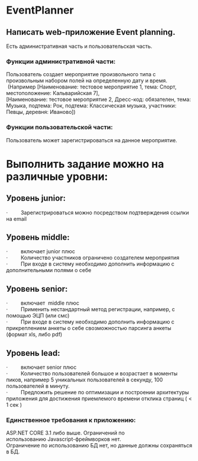 # EventPlanner
## Написать web-приложение Event planning.
Есть административная часть и пользовательская часть.  
### Функции административной части:  
Пользователь создает мероприятие произвольного типа с произвольным набором полей на определенную дату и время.  
 (Например [Наименование: тестовое мероприятие 1, тема: Спорт, местоположение: Кальварийская 7],   
[Наименование: тестовое мероприятие 2, Дресс-код: обязателен, тема: Музыка, подтема: Рок, подтема: Классическая музыка, участники: Певцы, деревня: Иваново])  
### Функции пользовательской части:  
Пользователь может зарегистрироваться на данное мероприятие.  
# Выполнить задание можно на различные уровни:  
## Уровень junior:
·         Зарегистрироваться можно посредством подтверждения ссылки на email
## Уровень middle:
·         включает junior плюс  
·         Количество участников ограничено создателем мероприятия  
·         При входе в систему необходимо дополнить информацию с дополнительными полями о себе  
## Уровень senior:
·         включает  middle плюс  
·         Применить нестандартный метод регистрации, например, с помощью ЭЦП (или смс)  
·         При входе в систему необходимо дополнить информацию с прикреплением анкеты о себе cвозможностью парсинга анкеты (формат xls, либо pdf)  
## Уровень lead:
·         включает senior плюс  
·         Количество пользователей большое и возрастает в моменты пиков, например 5 уникальных пользователей в секунду, 100 пользователей в минуту.  
·         Предложить решение по оптимизации и построении архитектуры приложения для достижения приемлемого времени отклика страниц ( < 1 сек )  
### Единственное требования к приложению:  
ASP.NET CORE 3.1 либо выше. Ограничений по использованию Javascript-фреймворков нет.  
Ограничение по использованию БД нет, но данные должны сохраняться в БД.  

